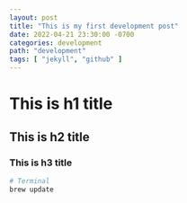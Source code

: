 ```yaml
---
layout: post
title: "This is my first development post"
date: 2022-04-21 23:30:00 -0700
categories: development
path: "development"
tags: [ "jekyll", "github" ]
---
```


# This is h1 title
## This is h2 title
### This is h3 title

```sh
# Terminal
brew update
```